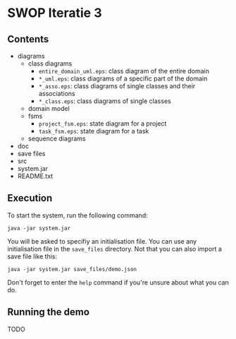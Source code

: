 # SWOP Iteratie 3

## Contents
- diagrams
  - class diagrams
    - `entire_domain_uml.eps`: class diagram of the entire domain
    - `*_uml.eps`: class diagrams of a specific part of the domain
    - `*_asso.eps`: class diagrams of single classes and their associations
    - `*_class.eps`: class diagrams of single classes
  - domain model
  - fsms
    - `project_fsm.eps`: state diagram for a project
    - `task_fsm.eps`: state diagram for a task
  - sequence diagrams
- doc
- save files
- src
- system.jar
- README.txt

## Execution
To start the system, run the following command:

```
java -jar system.jar
```

You will be asked to specifiy an initialisation file.
You can use any initialisation file in the `save_files` directory.
Not that you can also import a save file like this:

```
java -jar system.jar save_files/demo.json
```

Don't forget to enter the `help` command if you're unsure about what you can do.

## Running the demo
TODO
